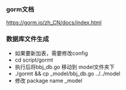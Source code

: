 ### gorm文档

https://gorm.io/zh_CN/docs/index.html

### 数据库文件生成
* 如果要新加表，需要修改config
* cd script/gormt
* 执行后将bbj_db.go 移动到 model文件夹下
*  ./gormt && cp _model/bbj_db.go ../../model
* 修改 package  name  _model
